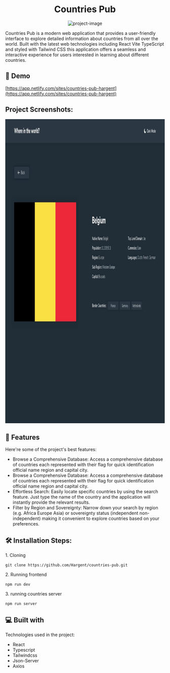 <h1 align="center" id="title">Countries Pub</h1>

<p align="center"><img src="https://socialify.git.ci/Hargent/countries-pub/image?language=1&amp;owner=1&amp;name=1&amp;stargazers=1&amp;theme=Light" alt="project-image"></p>

<p id="description">Countries Pub is a modern web application that provides a user-friendly interface to explore detailed information about countries from all over the world. Built with the latest web technologies including React Vite TypeScript and styled with Tailwind CSS this application offers a seamless and interactive experience for users interested in learning about different countries.</p>

<h2>🚀 Demo</h2>

[https://app.netlify.com/sites/countries-pub-hargent](https://app.netlify.com/sites/countries-pub-hargent)

<h2>Project Screenshots:</h2>

<img src="https://github.com/Hargent/countries-pub/blob/main/src/assets/design/desktop-design-detail-dark.jpg" alt="project-screenshot" width="1440" height="960/">

  
  
<h2>🧐 Features</h2>

Here're some of the project's best features:

*   Browse a Comprehensive Database: Access a comprehensive database of countries each represented with their flag for quick identification official name region and capital city.
*   Browse a Comprehensive Database: Access a comprehensive database of countries each represented with their flag for quick identification official name region and capital city.
*   Effortless Search: Easily locate specific countries by using the search feature. Just type the name of the country and the application will instantly provide the relevant results.
*   Filter by Region and Sovereignty: Narrow down your search by region (e.g. Africa Europe Asia) or sovereignty status (independent non-independent) making it convenient to explore countries based on your preferences.

<h2>🛠️ Installation Steps:</h2>

<p>1. Cloning</p>

```
git clone https://github.com/Hargent/countries-pub.git
```

<p>2. Running frontend</p>

```
npm run dev
```

<p>3. running countries server</p>

```
npm run server
```

  
  
<h2>💻 Built with</h2>

Technologies used in the project:

*   React
*   Typescript
*   Tailwindcss
*   Json-Server
*   Axios
